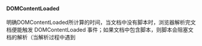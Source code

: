 #### DOMContentLoaded
 
 明确DOMContentLoaded所计算的时间，当文档中没有脚本时，浏览器解析完文档便能触发 DOMContentLoaded 事件；如果文档中包含脚本，则脚本会阻塞文档的解析（当解析过程中遇到<script>标签的时候，便会停止解析过程，转而去处理脚本，如果脚本是内联的，浏览器会先去执行这段内联的脚本，如果是外链的，那么先会去加载脚本，然后执行。在处理完脚本之后，浏览器便继续解析HTML文档。），而脚本需要等位于脚本前面的css加载完才能执行。在任何情况下，DOMContentLoaded 的触发不需要等待图片等其他资源加载完成
 
 我们来说说load，页面上所有的资源（图片，音频，视频等）被加载以后才会触发load事件，简单来说，页面的load事件会在DOMContentLoaded被触发之后才触发。
 
 我们在 jQuery 中经常使用的 $(document).ready(function() { // ...代码... }); 其实监听的就是 DOMContentLoaded 事件，而 $(document).load(function() { // ...代码... }); 监听的是 load 事件。在用jquery的时候，我们一般都会将函数调用写在ready方法内，就是页面被解析后，我们就可以访问整个页面的所有dom元素，可以缩短页面的可交互时间，提高整个页面的体验。
 
 
 页面的优化中提到==将js放到body标签底部==，原因是因为浏览器生成Dom树的时候是一行一行读HTML代码的，script标签放在最后面就不会影响前面的页面的渲染。那么问题来了，既然Dom树完全生成好后页面才能渲染出来，浏览器又必须读完全部HTML才能生成完整的Dom树，script标签不放在body底部是不是也一样，==因为dom树的生成需要整个文档解析完毕==。
 浏览器能够渲染不完整的dom树和cssom，尽快的减少白屏的时间。假如我们将js放在header，js将阻塞解析dom，dom的内容会影响到First Paint，导致First Paint延后。所以说我们会将js放在后面，以==减少First Paint的时间==，但是不会减少DOMContentLoaded被触发的时间。
 
 参考链接：https://www.cnblogs.com/caizhenbo/p/6679478.html
 
 #### FastClick
 参考链接：https://majing.io/posts/10000007721218
 
 https://www.jianshu.com/p/3302b1947156  简书
 
 移动设备上的浏览器默认会在用户点击屏幕大约延迟300毫秒后才会触发点击事件，这是为了检查用户是否在做双击。为了能够立即响应用户的点击事件，才有了FastClick。
 
 - 安装
 
npm install fastclick

- 初始化FastClick实例建议在页面的DOM文档加载完成后。


```
 <script src="https://as.alipayobjects.com/g/component/fastclick/1.0.6/fastclick.js"></script>
  <script src='http://res.wx.qq.com/open/js/jweixin-1.2.0.js'></script>
  <script src="http://code.jquery.com/jquery-latest.js"></script>
    <script>
      if ('addEventListener' in document) {
        document.addEventListener('DOMContentLoaded', function() {
          FastClick.attach(document.body);
        }, false);
      }
      if(!window.Promise) {
        document.writeln('<script src="https://as.alipayobjects.com/g/component/es6-promise/3.2.2/es6-promise.min.js"'+'>'+'<'+'/'+'script>');
      }
      //解决点击延迟0.3秒的问题
    </script>

```
- 项目首页index.html中引入 reset.css

>  CSSReset,意为重置默认样式。HTML中绝大部分标签元素在网页显示中都有一个默认属性值,通常为了避免重复定义元素样式,需要进行重置默认样式(CSSReset)

http://meyerweb.com/eric/tools/css/reset/ 网址下载reset.css文件；

引入语句

<link rel="stylesheet" href="./static/css/reset.css">

- 添加移动端app的viewport
```
<meta name="viewport"

content="width=device-width,initial-scale=1.0,maximum-scale=1.

0,minimum-scale=1.0,user-scalable=no">


```

- Meta标签中的viewport属性及含义

https://www.cnblogs.com/dtdxrk/p/4301745.html


```
width：控制 viewport 的大小，可以指定的一个值，如果 600，或者特殊的值，如 device-width 为设备的宽度（单位为缩放为 100% 时的 CSS 的像素）。
height：和 width 相对应，指定高度。
initial-scale：初始缩放比例，也即是当页面第一次 load 的时候缩放比例。
maximum-scale：允许用户缩放到的最大比例。
minimum-scale：允许用户缩放到的最小比例。
user-scalable：用户是否可以手动缩放
```
- shrink-to-fit=no

下面的一行代码可以让==网页的宽度自动适应手机屏幕的宽度==,但在iOS9中要想起作用，得加上"shrink-to-fit=no" ，原因如下


```
<meta name="viewport" content="width=device-width, initial-scale=1">

```

```
 <meta name="viewport" content="width=device-width, initial-scale=1, shrink-to-fit=no">
    <meta name="theme-color" content="#000000">
```




### 弟中弟小程序基础
#### 开发准备
- 微信开发账号：默认是微信号
- 开发平台注册：https://mp.weixin.qq.com 
- 微信开发者工具：https://developers.weixin.qq.com/miniprogram/dev/devtools/download.html
- 开发文档：https://developers.weixin.qq.com/miniprogram/dev/

#### 配置
- [ ] app的配置
- app的页面配置，窗口配置
```
{
  "pages":[
    "pages/index/index",  //小程序的第一个页面
    "pages/logs/logs"
  ],
  "window":{
    "backgroundTextStyle":"light",
    "navigationBarBackgroundColor": "#fff",
    "navigationBarTitleText": "WeChat",
    "navigationBarTextStyle":"black"
  }
}
```
> 注意：除了有给出的选项，其他颜色用十六进制颜色值表示
- tabBar：如果小程序是一个多 tab 应用（客户端窗口的底部或顶部有 tab 栏可以切换页面），可以通过 tabBar 配置项指定 tab 栏的表现，以及 tab 切换时显示的对应页面。

> 注意：作为tab选项的图片或图标不能用网络图片
- networkTimeout：各类网络请求的超时时间，单位均为毫秒。

> request,connectSocket,uploadFile,downloadFile的时间

- debug：可以在开发者工具中开启 debug 模式，在开发者工具的控制台面板，调试信息以 info 的形式给出，其信息有Page的注册，页面路由，数据更新，事件触发等。可以帮助开发者快速定位一些常见的问题。

- [ ] pages的配置
- wxss,json文件不是必须的
- js文件配置页面入口	
- json文件是页面的配置，在index或log这种小页面配置的话，主要是为了覆盖在app.json或app.wxss的全局配置
> 注意：只能覆盖window配置，其他的全局配置不可以覆盖

#### 组件的使用
- 小程序组件库：https://developers.weixin.qq.com/miniprogram/dev/component/button.html
- 数据绑定：在js文件的Page方法里的data属性中定义数据

- 渲染标签的使用
```
  data: {
    text: '内容',
    show: true,
  },

  btnClick: function () {
    var isShow = this.data.show;

    this.setData({ show: !isShow, news: dataNews });

  }
  
  
<button
  type="primary"
  size="{{primarySize}}"
  loading="{{loading}}"
  plain="{{plain}}"
  disabled="{{disabled}}"
  bindtap="btnClick"
>
  primary
</button>
<view wx:if="{{show}}">{{text}} 1</view>
<view wx:else>{{text}} 2</view>

//true才显示，if为真时，else为假
```

```
 news: ['aa', 'bb', 'cc']
 
 <view wx:for="{{news}}">{{index}}-{{item}}</view>
 
 btnClick: function () {
    var dataNews = this.data.news;
    dataNews.pop();
    this.setData({ news: dataNews });
  }
  
//改变固定项名称
<view wx:for="{{news}}" wx:for-item="itemx">{{index}}-{{itemx}}</view>
```
#### 模板的使用
- include
```
<include src="../templates/header" />

```
- import，is=“模板名”
```
<import src="../templates/footer" />
<template is="footer1" data="{{text: 'adssff'}}"/>

```
> 注意导入过程标签后面都有/

#### 事件
- [ ] 事件的类别
- 点击事件 tap
- 长按事件 longtap
- 触摸事件：touchstart，touchend，tuochmove，touchcancle（区别）
- 其他：submit，input
- [ ] 事件的冒泡和捕获
- 冒泡事件绑定的前缀为bind，捕获事件绑定的     前缀为catch（点击，长按，触摸事件都是冒泡事件，其他都是捕获事件）

- 首先发生的是事件捕获，然后是实际的目标接收到事件，最后阶段是冒泡阶段
- [ ] 事件的对象
- 类型type
- 时间戳 timeStamp
- 事件源组件 target
- 当前组件  currentTarget
- 触摸点数 touches
> currentTarget是绑定了事件的组件，target是触发的事件源的组件
> 在view3绑定打印事件的，但是target是被点击的区域id，所以是view3

#### 小程序的生命周期和app对象
- app.js里面配置的App方法
- onLaunch 加载
- onShow：切前台
- onHide：切后台，暂停，释放资源等
- onunload:卸载页面
- onReady：渲染页面
- app对象
```
//全局方法，变量的使用
var app = getApp()

this.setData({motto: app.myData.username})


//就可以调用app.js里面的方法
app.getUserInfo(function(userInfo){
      //更新数据
      that.setData({
        userInfo:userInfo
      })
    })
```
- 页面跳转
> 第一种：绑定点击事件
```
//原来页面是onHide
itemClick : function (){
    wx.navigateTo({
      url:"../logs/logs?id=1"
    })
  }
  
  
  //改变当前页面,导致原来页面onUnload
  wx.redirectTo({
      url:"../logs/logs?id=1"
    })
  
```
> 第二种：使用navigator组件

```
 <navigator url="../logs/logs" >
  <view >
    <text class="user-motto">文章1</text>
  </view>
  </navigator>
  
  
   <navigator url="../logs/logs" redirect>
  <view >
    <text class="user-motto">文章1</text>
  </view>
  </navigator>
```
> 传参

```
url="../logs/logs?id=100&title=标题


onLoad:function(options){
    // 页面初始化 options为页面跳转所带来的参数
    console.log("---logs page onLoad---");
    console.log("id是："+options.id)
    console.log("title是："+options.title)

    this.setData({articleId:options.id})
  },
```
